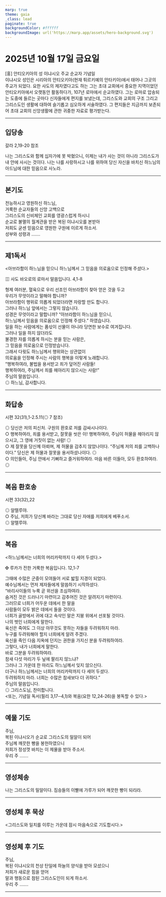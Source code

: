 ```yaml
---
marp: true
theme: gaia
_class: lead
paginate: true
backgroundColor: #ffffff
backgroundImage: url('https://marp.app/assets/hero-background.svg')
---
```


# 2025년 10월 17일 금요일

[홍] 안티오키아의 성 이냐시오 주교 순교자 기념일  
이냐시오 성인은 시리아의 안티오키아(현재 튀르키예의 안타키아)에서 태어나 그곳의 주교가 되었다. 요한 사도의 제자였다고도 하는 그는 초대 교회에서 중요한 지역이었던 안티오키아에서 오랫동안 활동하다가, 107년 로마에서 순교하였다. 그는 로마로 압송되는 도중에 들르는 곳마다 신자들에게 편지를 보냈는데, 그리스도와 교회의 구조 그리고 그리스도인 생활에 대하여 슬기롭고 심오하게 서술하였다. 그 편지들은 지금까지 보존되어 초대 교회의 신앙생활에 관한 귀중한 자료로 평가받는다.




---

## 입당송

갈라 2,19-20 참조

나는 그리스도와 함께 십자가에 못 박혔으니, 이제는 내가 사는 것이 아니라 그리스도가 내 안에 사시는 것이다. 나는 나를 사랑하시고 나를 위하여 당신 자신을 바치신 하느님의 아드님에 대한 믿음으로 사노라.  
  


---

## 본기도

전능하시고 영원하신 하느님,  
거룩한 순교자들의 신앙 고백으로  
그리스도의 신비체인 교회를 영광스럽게 하시니  
순교로 불멸의 월계관을 받은 복된 이냐시오를 본받아  
저희도 굳센 믿음으로 영원한 구원에 이르게 하소서.  
성부와 성령과 …….  
  


---

## 제1독서

<아브라함이 하느님을 믿으니 하느님께서 그 믿음을 의로움으로 인정해 주셨다.>

▥ 사도 바오로의 로마서 말씀입니다. 4,1-8

형제 여러분, 혈육으로 우리 선조인 아브라함이 찾아 얻은 것을 두고  
우리가 무엇이라고 말해야 합니까?  
아브라함이 행위로 의롭게 되었더라면 자랑할 만도 합니다.  
그러나 하느님 앞에서는 그렇지 않습니다.  
성경은 무엇이라고 말합니까? “아브라함이 하느님을 믿으니,  
하느님께서 믿음을 의로움으로 인정해 주셨다.” 하였습니다.  
일을 하는 사람에게는 품삯이 선물이 아니라 당연한 보수로 여겨집니다.  
그러나 일을 하지 않더라도  
불경한 자를 의롭게 하시는 분을 믿는 사람은,  
그 믿음을 의로움으로 인정받습니다.  
그래서 다윗도 하느님께서 행위와는 상관없이  
의로움을 인정해 주시는 사람의 행복을 이렇게 노래합니다.  
“행복하여라, 불법을 용서받고 죄가 덮어진 사람들!  
행복하여라, 주님께서 죄를 헤아리지 않으시는 사람!”  
주님의 말씀입니다.  
◎ 하느님, 감사합니다.  
  


---

## 화답송

시편 32(31),1-2.5.11(◎ 7 참조)

◎ 당신은 저의 피신처. 구원의 환호로 저를 감싸시나이다.  
○ 행복하여라, 죄를 용서받고, 잘못을 씻은 이! 행복하여라, 주님이 허물을 헤아리지 않으시고, 그 영에 거짓이 없는 사람! ◎  
○ 제 잘못을 당신께 아뢰며, 제 허물을 감추지 않았나이다. “주님께 저의 죄를 고백하나이다.” 당신은 제 허물과 잘못을 용서하셨나이다. ◎  
○ 의인들아, 주님 안에서 기뻐하고 즐거워하여라. 마음 바른 이들아, 모두 환호하여라. ◎  
  


---

## 복음 환호송

시편 33(32),22

◎ 알렐루야.  
○ 주님, 저희가 당신께 바라는 그대로 당신 자애를 저희에게 베푸소서.  
◎ 알렐루야.  
  


---

## 복음

<하느님께서는 너희의 머리카락까지 다 세어 두셨다.>

✠ 루카가 전한 거룩한 복음입니다. 12,1-7

그때에 수많은 군중이 모여들어 서로 밟힐 지경이 되었다.  
예수님께서는 먼저 제자들에게 말씀하기 시작하셨다.  
“바리사이들의 누룩 곧 위선을 조심하여라.  
숨겨진 것은 드러나기 마련이고 감추어진 것은 알려지기 마련이다.  
그러므로 너희가 어두운 데에서 한 말을  
사람들이 모두 밝은 데에서 들을 것이다.  
너희가 골방에서 귀에 대고 속삭인 말은 지붕 위에서 선포될 것이다.  
나의 벗인 너희에게 말한다.  
육신은 죽여도 그 이상 아무것도 못하는 자들을 두려워하지 마라.  
누구를 두려워해야 할지 너희에게 알려 주겠다.  
육신을 죽인 다음 지옥에 던지는 권한을 가지신 분을 두려워하여라.  
그렇다, 내가 너희에게 말한다.  
바로 그분을 두려워하여라.  
참새 다섯 마리가 두 닢에 팔리지 않느냐?  
그러나 그 가운데 한 마리도 하느님께서 잊지 않으신다.  
더구나 하느님께서는 너희의 머리카락까지 다 세어 두셨다.  
두려워하지 마라. 너희는 수많은 참새보다 더 귀하다.”  
주님의 말씀입니다.  
◎ 그리스도님, 찬미합니다.  
<또는, 기념일 독서(필리 3,17─4,1)와 복음(요한 12,24-26)을 봉독할 수 있다.>  
  


---

## 예물 기도

주님,  
복된 이냐시오가 순교로 그리스도의 밀알이 되어  
주님께 깨끗한 빵을 봉헌하였으니  
저희가 정성껏 바치는 이 제물을 받아 주소서.  
우리 주 …….  
  


---

## 영성체송

나는 그리스도의 밀알이다. 짐승들의 이빨에 가루가 되어 깨끗한 빵이 되리라.  
  


---

## 영성체 후 묵상

<그리스도와 일치를 이루는 가운데 잠시 마음속으로 기도합시다.>  


---

## 영성체 후 기도

주님,  
복된 이냐시오의 천상 탄일에 하늘의 양식을 받아 모셨으니  
저희가 새로운 힘을 얻어  
말과 행동으로 참된 그리스도인이 되게 하소서.  
우리 주 …….  
  


---